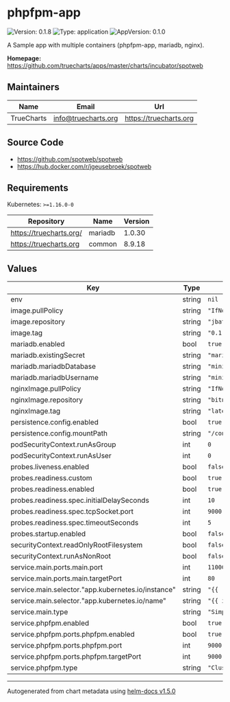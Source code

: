 # phpfpm-app

![Version: 0.1.8](https://img.shields.io/badge/Version-0.1.8-informational?style=flat-square) ![Type: application](https://img.shields.io/badge/Type-application-informational?style=flat-square) ![AppVersion: 0.1.0](https://img.shields.io/badge/AppVersion-0.1.0-informational?style=flat-square)

A Sample app with multiple containers (phpfpm-app, mariadb, nginx).

**Homepage:** <https://github.com/truecharts/apps/master/charts/incubator/spotweb>

## Maintainers

| Name | Email | Url |
| ---- | ------ | --- |
| TrueCharts | info@truecharts.org | https://truecharts.org |

## Source Code

* <https://github.com/spotweb/spotweb>
* <https://hub.docker.com/r/jgeusebroek/spotweb>

## Requirements

Kubernetes: `>=1.16.0-0`

| Repository | Name | Version |
|------------|------|---------|
| https://truecharts.org/ | mariadb | 1.0.30 |
| https://truecharts.org | common | 8.9.18 |

## Values

| Key | Type | Default | Description |
|-----|------|---------|-------------|
| env | string | `nil` |  |
| image.pullPolicy | string | `"IfNotPresent"` |  |
| image.repository | string | `"jbaten/phpfpm-app"` |  |
| image.tag | string | `"0.1.0@sha256:f9b813042e5e35c36e19b67029f010b7b5f85688081549960b7eabbd351b72d7"` |  |
| mariadb.enabled | bool | `true` |  |
| mariadb.existingSecret | string | `"mariadbcreds"` |  |
| mariadb.mariadbDatabase | string | `"mini"` |  |
| mariadb.mariadbUsername | string | `"mini"` |  |
| nginxImage.pullPolicy | string | `"IfNotPresent"` |  |
| nginxImage.repository | string | `"bitnami/nginx"` |  |
| nginxImage.tag | string | `"latest"` |  |
| persistence.config.enabled | bool | `true` |  |
| persistence.config.mountPath | string | `"/config"` |  |
| podSecurityContext.runAsGroup | int | `0` |  |
| podSecurityContext.runAsUser | int | `0` |  |
| probes.liveness.enabled | bool | `false` |  |
| probes.readiness.custom | bool | `true` |  |
| probes.readiness.enabled | bool | `true` |  |
| probes.readiness.spec.initialDelaySeconds | int | `10` |  |
| probes.readiness.spec.tcpSocket.port | int | `9000` |  |
| probes.readiness.spec.timeoutSeconds | int | `5` |  |
| probes.startup.enabled | bool | `false` |  |
| securityContext.readOnlyRootFilesystem | bool | `false` |  |
| securityContext.runAsNonRoot | bool | `false` |  |
| service.main.ports.main.port | int | `11000` |  |
| service.main.ports.main.targetPort | int | `80` |  |
| service.main.selector."app.kubernetes.io/instance" | string | `"{{ .Release.Name }}"` |  |
| service.main.selector."app.kubernetes.io/name" | string | `"{{ include \"common.names.name\" . }}-nginx"` |  |
| service.main.type | string | `"Simple"` |  |
| service.phpfpm.enabled | bool | `true` |  |
| service.phpfpm.ports.phpfpm.enabled | bool | `true` |  |
| service.phpfpm.ports.phpfpm.port | int | `9000` |  |
| service.phpfpm.ports.phpfpm.targetPort | int | `9000` |  |
| service.phpfpm.type | string | `"ClusterIp"` |  |

----------------------------------------------
Autogenerated from chart metadata using [helm-docs v1.5.0](https://github.com/norwoodj/helm-docs/releases/v1.5.0)
